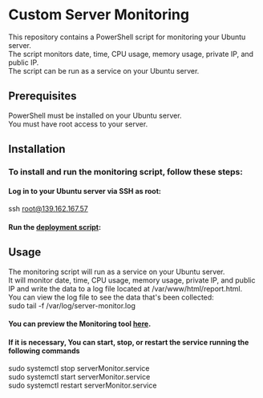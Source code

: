 # Custom Server Monitoring
This repository contains a PowerShell script for monitoring your Ubuntu server. <br/>
The script monitors  date, time, CPU usage, memory usage, private IP, and public IP. <br/>
The script can be run as a service on your Ubuntu server.<br/>
## Prerequisites <br/>
PowerShell must be installed on your Ubuntu server.<br/>
You must have root access to your server.<br/>
## Installation
### To install and run the monitoring script, follow these steps:
#### Log in to your Ubuntu server via SSH as root:
ssh root@139.162.167.57
#### Run the [deployment script](https://raw.githubusercontent.com/ponastadas/Custom-Server-Monitoring/main/deployment%20script.ps1):


## Usage

The monitoring script will run as a service on your Ubuntu server.<br/>
It will monitor date, time, CPU usage, memory usage, private IP, and public IP and write the data to a log file located at /var/www/html/report.html. <br/>
You can view the log file to see the data that's been collected: <br>
sudo tail -f /var/log/server-monitor.log

#### You can preview the Monitoring tool [here](http://139.162.167.57:8080). <br/>

#### If it is necessary, You can start, stop, or restart the service running the following commands <br/>
sudo systemctl stop serverMonitor.service <br/>
sudo systemctl start serverMonitor.service <br/>
sudo systemctl restart serverMonitor.service <br/>


